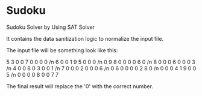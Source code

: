 Sudoku
======

Sudoku Solver by Using SAT Solver

It contains the data sanitization logic to normalize the input file.

The input file will be something look like this:

5 3 0 0 7 0 0 0 0 /n
6 0 0 1 9 5 0 0 0 /n
0 9 8 0 0 0 0 6 0 /n
8 0 0 0 6 0 0 0 3 /n
4 0 0 8 0 3 0 0 1 /n
7 0 0 0 2 0 0 0 6 /n
0 6 0 0 0 0 2 8 0 /n
0 0 0 4 1 9 0 0 5 /n
0 0 0 0 8 0 0 7 7


The final result will replace the '0' with the correct number.
